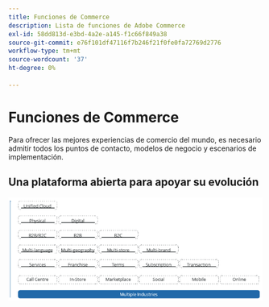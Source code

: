 ```yaml
---
title: Funciones de Commerce
description: Lista de funciones de Adobe Commerce
exl-id: 58dd813d-e3bd-4a2e-a145-f1c66f849a38
source-git-commit: e76f101df47116f7b246f21f0fe0fa72769d2776
workflow-type: tm+mt
source-wordcount: '37'
ht-degree: 0%

---
```


# Funciones de Commerce

Para ofrecer las mejores experiencias de comercio del mundo, es necesario admitir todos los puntos de contacto, modelos de negocio y escenarios de implementación.

## Una plataforma abierta para apoyar su evolución

![El valor de la tecnología de comercio](../../assets/playbooks/commerce-features.png)
